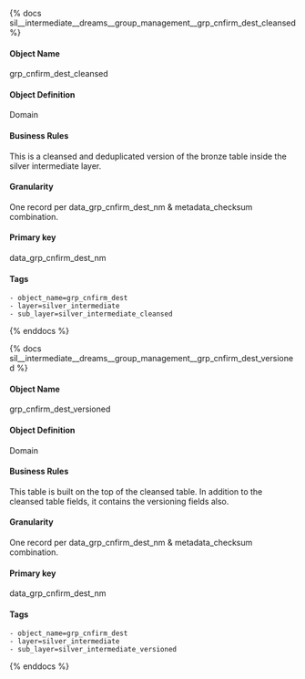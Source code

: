 {% docs sil__intermediate__dreams__group_management__grp_cnfirm_dest_cleansed %}

#### Object Name
grp_cnfirm_dest_cleansed

#### Object Definition
Domain

#### Business Rules
This is a cleansed and deduplicated version of the bronze table inside the silver intermediate layer.

#### Granularity
One record per data_grp_cnfirm_dest_nm & metadata_checksum combination.

#### Primary key
data_grp_cnfirm_dest_nm

#### Tags
    - object_name=grp_cnfirm_dest
    - layer=silver_intermediate
    - sub_layer=silver_intermediate_cleansed

{% enddocs %}

{% docs sil__intermediate__dreams__group_management__grp_cnfirm_dest_versioned %}

#### Object Name
grp_cnfirm_dest_versioned

#### Object Definition
Domain

#### Business Rules
This table is built on the top of the cleansed table. In addition to the cleansed table fields, it contains the versioning fields also.

#### Granularity
One record per data_grp_cnfirm_dest_nm & metadata_checksum combination.

#### Primary key
data_grp_cnfirm_dest_nm

#### Tags
    - object_name=grp_cnfirm_dest
    - layer=silver_intermediate
    - sub_layer=silver_intermediate_versioned

{% enddocs %}